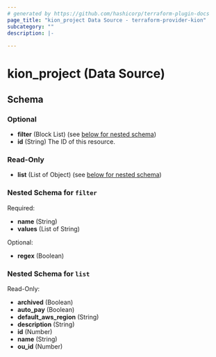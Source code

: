 ```yaml
---
# generated by https://github.com/hashicorp/terraform-plugin-docs
page_title: "kion_project Data Source - terraform-provider-kion"
subcategory: ""
description: |-
  
---
```


# kion_project (Data Source)





<!-- schema generated by tfplugindocs -->
## Schema

### Optional

- **filter** (Block List) (see [below for nested schema](#nestedblock--filter))
- **id** (String) The ID of this resource.

### Read-Only

- **list** (List of Object) (see [below for nested schema](#nestedatt--list))

<a id="nestedblock--filter"></a>
### Nested Schema for `filter`

Required:

- **name** (String)
- **values** (List of String)

Optional:

- **regex** (Boolean)


<a id="nestedatt--list"></a>
### Nested Schema for `list`

Read-Only:

- **archived** (Boolean)
- **auto_pay** (Boolean)
- **default_aws_region** (String)
- **description** (String)
- **id** (Number)
- **name** (String)
- **ou_id** (Number)


